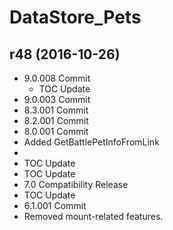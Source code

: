 # DataStore_Pets

## r48 (2016-10-26)

- 9.0.008 Commit  
    - TOC Update  
- 9.0.003 Commit  
- 8.3.001 Commit  
- 8.2.001 Commit  
- 8.0.001 Commit  
- Added GetBattlePetInfoFromLink  
-   
- TOC Update  
- TOC Update  
- 7.0 Compatibility Release  
- TOC Update  
- 6.1.001 Commit  
- Removed mount-related features.  
